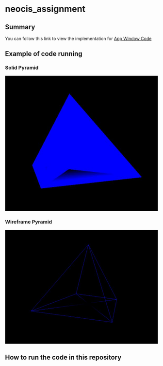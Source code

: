 # neocis_assignment

## Summary

You can follow this link to view the implementation for [App Window Code](/source_code/AppWindow.cpp)


## Example of code running

### Solid Pyramid
![here is an image](/images/solid_pyramid.JPG)

### Wireframe Pyramid
![here is the other image](/images/Wireframe_pyramid.JPG)


## How to run the code in this repository
